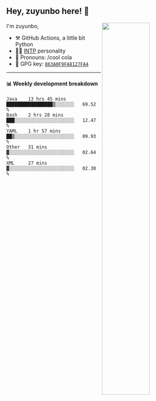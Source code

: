 

## Hey, zuyunbo here! :wave: 
[<img align="right" width="50%" src="https://github-readme-stats.vercel.app/api?username=zuyunbo&theme=dark&show_icons=true">](https://metrics.lecoq.io/ouuan?template=classic)

I'm zuyunbo,

-   :hammer_and_pick: GitHub Actions, a little bit Python
-   :man_scientist: [INTP](https://www.16personalities.com/profiles/3302586f07ca3) personality
-   :man: Pronouns: /cool cola
-   :key: GPG key: [`863A0F9FA8127FA4`](https://github.com/zuyunbo.gpg)

---


#### :bar_chart: Weekly development breakdown
<!--START_SECTION:waka-->
```text
Java    13 hrs 45 mins  █████████████████▒░░░░░░░   69.52 % 
Bash    2 hrs 28 mins   ███░░░░░░░░░░░░░░░░░░░░░░   12.47 % 
YAML    1 hr 57 mins    ██▒░░░░░░░░░░░░░░░░░░░░░░   09.93 % 
Other   31 mins         ▓░░░░░░░░░░░░░░░░░░░░░░░░   02.64 % 
XML     27 mins         ▓░░░░░░░░░░░░░░░░░░░░░░░░   02.30 % 
```
<!--END_SECTION:waka-->


